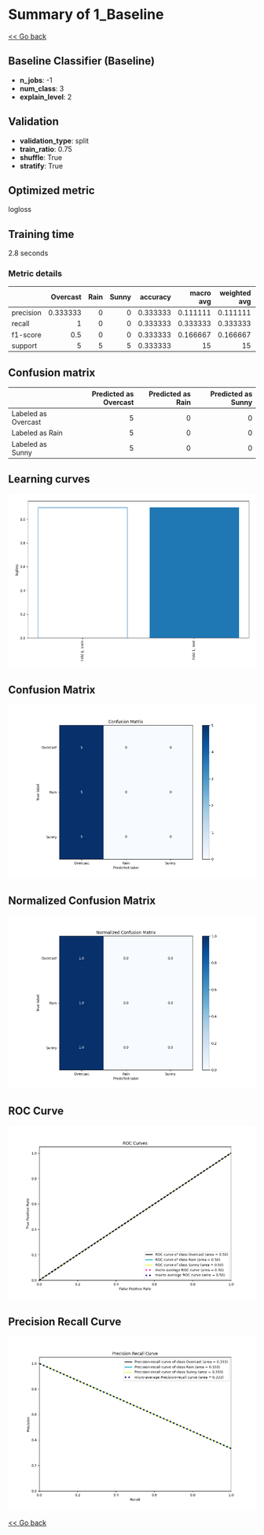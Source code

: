 # Summary of 1_Baseline

[<< Go back](../README.md)


## Baseline Classifier (Baseline)
- **n_jobs**: -1
- **num_class**: 3
- **explain_level**: 2

## Validation
 - **validation_type**: split
 - **train_ratio**: 0.75
 - **shuffle**: True
 - **stratify**: True

## Optimized metric
logloss

## Training time

2.8 seconds

### Metric details
|           |   Overcast |   Rain |   Sunny |   accuracy |   macro avg |   weighted avg |   logloss |
|:----------|-----------:|-------:|--------:|-----------:|------------:|---------------:|----------:|
| precision |   0.333333 |      0 |       0 |   0.333333 |    0.111111 |       0.111111 |   1.09861 |
| recall    |   1        |      0 |       0 |   0.333333 |    0.333333 |       0.333333 |   1.09861 |
| f1-score  |   0.5      |      0 |       0 |   0.333333 |    0.166667 |       0.166667 |   1.09861 |
| support   |   5        |      5 |       5 |   0.333333 |   15        |      15        |   1.09861 |


## Confusion matrix
|                     |   Predicted as Overcast |   Predicted as Rain |   Predicted as Sunny |
|:--------------------|------------------------:|--------------------:|---------------------:|
| Labeled as Overcast |                       5 |                   0 |                    0 |
| Labeled as Rain     |                       5 |                   0 |                    0 |
| Labeled as Sunny    |                       5 |                   0 |                    0 |

## Learning curves
![Learning curves](learning_curves.png)
## Confusion Matrix

![Confusion Matrix](confusion_matrix.png)


## Normalized Confusion Matrix

![Normalized Confusion Matrix](confusion_matrix_normalized.png)


## ROC Curve

![ROC Curve](roc_curve.png)


## Precision Recall Curve

![Precision Recall Curve](precision_recall_curve.png)



[<< Go back](../README.md)
